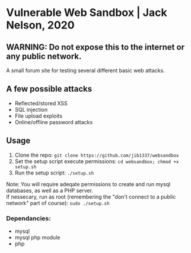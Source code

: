 # Vulnerable Web Sandbox | Jack Nelson, 2020
## WARNING: Do not expose this to the internet or any public network.

A small forum site for testing several different basic web attacks.

## A few possible attacks
- Reflected/stored XSS
- SQL injection
- File upload exploits
- Online/offline password attacks

## Usage 
1. Clone the repo: `git clone https://github.com/jib1337/websandbox`
2. Set the setup script execute permissions: `cd websandbox; chmod +x setup.sh`
3. Run the setup script: `./setup.sh`
  
Note: You will require adeqate permissions to create and run mysql databases, as well as a PHP server.  
If nessecary, run as root (remembering the "don't connect to a public network" part of course):
`sudo ./setup.sh`

### Dependancies:
* mysql
* mysql php module
* php
